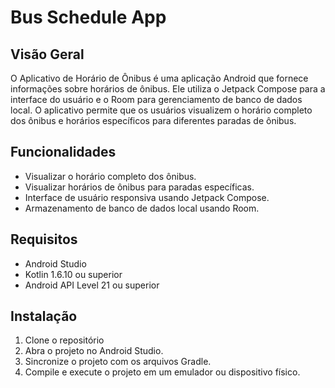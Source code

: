# Bus Schedule App

## Visão Geral
O Aplicativo de Horário de Ônibus é uma aplicação Android que fornece informações sobre horários de ônibus. Ele utiliza o Jetpack Compose para a interface do usuário e o Room para gerenciamento de banco de dados local. O aplicativo permite que os usuários visualizem o horário completo dos ônibus e horários específicos para diferentes paradas de ônibus.

## Funcionalidades
- Visualizar o horário completo dos ônibus.
- Visualizar horários de ônibus para paradas específicas.
- Interface de usuário responsiva usando Jetpack Compose.
- Armazenamento de banco de dados local usando Room.

## Requisitos
- Android Studio
- Kotlin 1.6.10 ou superior
- Android API Level 21 ou superior

## Instalação
1. Clone o repositório
2. Abra o projeto no Android Studio.
3. Sincronize o projeto com os arquivos Gradle.
4. Compile e execute o projeto em um emulador ou dispositivo físico.